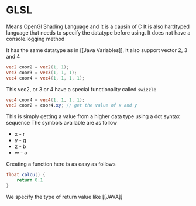 # GLSL
Means OpenGl Shading Language and it is a causin of C
It is also hardtyped language that needs to specify the datatype before using.
It does not have a console.logging method

It has the same datatype as in [[Java Variables]], it also support vector 2, 3 and 4
```GLSL
vec2 coor2 = vec2(1, 1); 
vec3 coor3 = vec3(1, 1, 1); 
vec4 coor4 = vec4(1, 1, 1, 1); 
```

This vec2, or 3 or 4 have a special functionality called `swizzle`
```glsl
vec4 coor4 = vec4(1, 1, 1, 1); 
vec2 coor2 = coor4.xy; // get the value of x and y
```

This is simply getting a value from a higher data type using a dot syntax sequence
The symbols available are as follow 
- x - r
- y - g
- z - b
- w - a

Creating a function here is as easy as follows
```glsl
float calcu() {
	return 0.1
}
```

We specify the type of return value like [[JAVA]]
